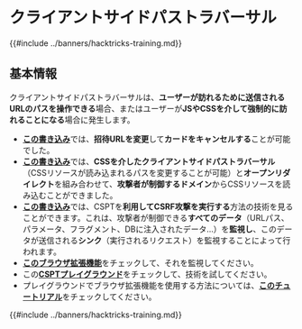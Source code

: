 # クライアントサイドパストラバーサル

{{#include ../banners/hacktricks-training.md}}

## 基本情報

クライアントサイドパストラバーサルは、**ユーザーが訪れるために送信されるURLのパスを操作できる**場合、またはユーザーが**JSやCSSを介して強制的に訪れることになる**場合に発生します。

- [**この書き込み**](https://erasec.be/blog/client-side-path-manipulation/)では、**招待URLを変更**して**カードをキャンセルする**ことが可能でした。
- [**この書き込み**](https://mr-medi.github.io/research/2022/11/04/practical-client-side-path-traversal-attacks.html)では、**CSSを介したクライアントサイドパストラバーサル**（CSSリソースが読み込まれるパスを変更することが可能）と**オープンリダイレクト**を組み合わせて、**攻撃者が制御するドメイン**からCSSリソースを読み込むことができました。
- [**この書き込み**](https://blog.doyensec.com/2024/07/02/cspt2csrf.html)では、CSPTを**利用してCSRF攻撃を実行する**方法の技術を見ることができます。これは、攻撃者が制御できる**すべてのデータ**（URLパス、パラメータ、フラグメント、DBに注入されたデータ...）を**監視し**、このデータが送信される**シンク**（実行されるリクエスト）を監視することによって行われます。
- [**このブラウザ拡張機能**](https://addons.mozilla.org/en-US/firefox/addon/eval-villain/)をチェックして、それを監視してください。
- この[**CSPTプレイグラウンド**](https://github.com/doyensec/CSPTPlayground)をチェックして、技術を試してください。
- プレイグラウンドでブラウザ拡張機能を使用する方法については、[**このチュートリアル**](https://blog.doyensec.com/2024/12/03/cspt-with-eval-villain.html)をチェックしてください。

{{#include ../banners/hacktricks-training.md}}
